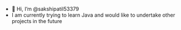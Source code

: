 - 👋 Hi, I’m @sakshipatil53379
- I am currently trying to learn Java and would like to undertake other projects in the future

